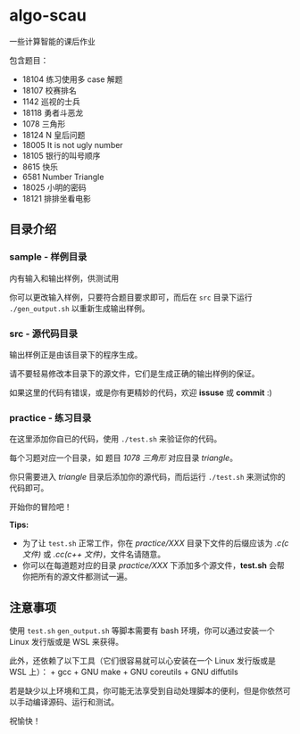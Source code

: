 # algo-scau
一些计算智能的课后作业

包含题目：
+ 18104 练习使用多 case 解题
+ 18107 校赛排名
+ 1142 巡视的士兵
+ 18118 勇者斗恶龙
+ 1078 三角形
+ 18124 N 皇后问题
+ 18005 It is not ugly number
+ 18105 银行的叫号顺序
+ 8615 快乐
+ 6581 Number Triangle
+ 18025 小明的密码
+ 18121 排排坐看电影

## 目录介绍
### sample - 样例目录
内有输入和输出样例，供测试用

你可以更改输入样例，只要符合题目要求即可，而后在 `src` 目录下运行 `./gen_output.sh` 以重新生成输出样例。

### src - 源代码目录
输出样例正是由该目录下的程序生成。

请不要轻易修改本目录下的源文件，它们是生成正确的输出样例的保证。

如果这里的代码有错误，或是你有更精妙的代码，欢迎 __issuse__ 或 __commit__ :)

### practice - 练习目录
在这里添加你自已的代码，使用 `./test.sh` 来验证你的代码。

每个习题对应一个目录，如 题目 _1078 三角形_ 对应目录 _triangle_。

你只需要进入 _triangle_ 目录后添加你的源代码，而后运行 `./test.sh` 来测试你的代码即可。

开始你的冒险吧！

__Tips:__
+ 为了让 `test.sh` 正常工作，你在 _practice/XXX_ 目录下文件的后缀应该为 _.c(c 文件)_ 或 _.cc(c++ 文件)_，文件名请随意。
+ 你可以在每道题对应的目录 _practice/XXX_ 下添加多个源文件，__test.sh__ 会帮你把所有的源文件都测试一遍。

## 注意事项
使用 `test.sh` `gen_output.sh` 等脚本需要有 bash 环境，你可以通过安装一个 Linux 发行版或是 WSL 来获得。

此外，还依赖了以下工具（它们很容易就可以心安装在一个 Linux 发行版或是 WSL 上）：
    + gcc
    + GNU make
    + GNU coreutils
    + GNU diffutils

若是缺少以上环境和工具，你可能无法享受到自动处理脚本的便利，但是你依然可以手动编译源码、运行和测试。

祝愉快！
